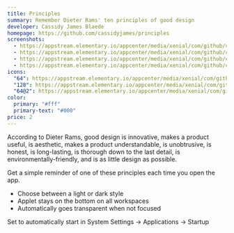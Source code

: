 ```yaml
---
title: Principles
summary: Remember Dieter Rams' ten principles of good design
developer: Cassidy James Blaede
homepage: https://github.com/cassidyjames/principles
screenshots:
  - https://appstream.elementary.io/appcenter/media/xenial/com/github/cassidyjames.principles.desktop/541FD07B4607072E25C88BE130338615/screenshots/image-1_orig.png
  - https://appstream.elementary.io/appcenter/media/xenial/com/github/cassidyjames.principles.desktop/541FD07B4607072E25C88BE130338615/screenshots/image-2_orig.png
  - https://appstream.elementary.io/appcenter/media/xenial/com/github/cassidyjames.principles.desktop/541FD07B4607072E25C88BE130338615/screenshots/image-3_orig.png
  - https://appstream.elementary.io/appcenter/media/xenial/com/github/cassidyjames.principles.desktop/541FD07B4607072E25C88BE130338615/screenshots/image-4_orig.png
icons:
  "64": https://appstream.elementary.io/appcenter/media/xenial/com/github/cassidyjames.principles.desktop/541FD07B4607072E25C88BE130338615/icons/64x64/com.github.cassidyjames.principles_com.github.cassidyjames.principles.png
  "128": https://appstream.elementary.io/appcenter/media/xenial/com/github/cassidyjames.principles.desktop/541FD07B4607072E25C88BE130338615/icons/128x128/com.github.cassidyjames.principles_com.github.cassidyjames.principles.png
  "64@2": https://appstream.elementary.io/appcenter/media/xenial/com/github/cassidyjames.principles.desktop/541FD07B4607072E25C88BE130338615/icons/64x64@2/com.github.cassidyjames.principles_com.github.cassidyjames.principles.png
color:
  primary: "#fff"
  primary-text: "#000"
price: 2
---
```


<p>According to Dieter Rams, good design is innovative, makes a product useful, is aesthetic, makes a product understandable, is unobtrusive, is honest, is long-lasting, is thorough down to the last detail, is environmentally-friendly, and is as little design as possible.</p>
<p>Get a simple reminder of one of these principles each time you open the app.</p>
<ul>
  <li>Choose between a light or dark style</li>
  <li>Applet stays on the bottom on all workspaces</li>
  <li>Automatically goes transparent when not focused</li>
</ul>
<p>Set to automatically start in System Settings → Applications → Startup</p>